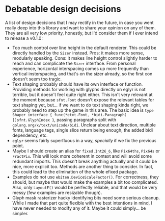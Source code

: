 # Debatable design decisions

A list of design decisions that I may rectify in the future, in case you went really deep into this library and want to share your opinion on any of them. They are all very low priority, honestly, but I'd consider them if I ever intend to release a v0.1.0:
- Too much control over line height in the default renderer. This could be directly handled by the `Sizer` instead. Pros: it makes more sense, modularly speaking. Cons: it makes line height control slightly harder to reach and can complicate the `Sizer` interface. From personal experience, horizontal interspacing comes up more frequently than vertical insterspacing, and that's on the sizer already, so the first con doesn't seem too tragic.
- Text shaping probably should have its own interface or function. Providing methods for working with glyphs directly on eglyr is not terrible, but it doesn't feel quite right either. This isn't very relevant at the moment because `sfnt.Font` doesn't expose the relevant tables for text shaping yet, but... if we want to do text shaping kinda right, we probably need to step up the game in this area. The basic idea is `type Shaper interface { func(*etxt.Font, *bidi.Paragraph) []sfnt.GlyphIndex }`, passing paragraphs split with `golang.org/x/text/unicode/bidi`. Unclear about text direction, multiple fonts, language tags, single slice return being enough, the added bidi dependency, etc.
- `eglyr` seems fairly superfluous in a way, *specially* if we fix the previous point.
- Maybe I should create an alias for `fixed.Int26_6`, like `Pix64ths`, `Pix64s` or `FractPix`. This will look more coherent in context and will avoid some redundant imports. This doesn't break anything actually and it could be nice, more explicit too. Methods are another thing to consider. In fact, this could lead to the elimination of the whole efixed package.
- Examples do not use `ebiten.DeviceScaleFactor()`. For correctness, they should, but maybe that would make the examples a bit too complicated. Also, only `LayoutF()` would be perfectly reliable, and that would be very messy (few examples are resizable though).
- Glyph mask rasterizer hacky identifying bits need some serious cleanup. While I made that part quite flexible with the best intentions in mind, I have never needed to modify any of it. Maybe it could simply... be simpler.
